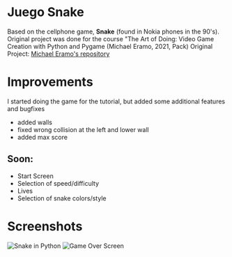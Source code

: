 # Juego Snake

Based on the cellphone game, **Snake** (found in Nokia phones in the 90's).
Original project was done for the course "The Art of Doing: Video Game Creation with Python and Pygame (Michael Eramo, 2021, Pack)
Original Project: [Michael Eramo's repository](https://github.com/PacktPublishing/The-Art-of-Doing-Video-Game-Creation-With-Python-and-Pygame)

# Improvements

I started doing the game for the tutorial, but added some additional features and bugfixes

- added walls
- fixed wrong collision at the left and lower wall
- added max score

## Soon:

- Start Screen
- Selection of speed/difficulty
- Lives
- Selection of snake colors/style


# Screenshots

![Snake in Python](/Screenshot_53.png)
![Game Over Screen](/Screenshot_54.png)